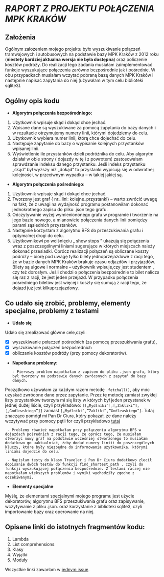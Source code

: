 # ***RAPORT Z PROJEKTU POŁĄCZENIA MPK KRAKÓW***

## **Założenia**
Ogólnym założeniem mojego projektu było wyszukiwanie połączeń tramwajowych i autobusowych na podstawie bazy MPK Kraków z 2012 roku (**niestety bardziej aktualna wersja nie była dostępna**) oraz policzenie kosztów podróży.
Do realizacji tego zadania musiałam zaimplementować funkcje wyszukujące połączenia zarówno bezpośrednie jak i pośrednie. W obu przypadkach musiałam wczytać pobraną bazę danych MPK Kraków  i następnie napisać zapytania do niej (używałam w tym celu biblioteki sqlite3).

 ## **Ogólny opis kodu**
 
- **Algorytm połączenia bezpośredniego:**
1. Użytkownik wpisuje skąd i dokąd chce jechać. 
2. Wpisane dane są wyszukiwane za pomocą zapytania do bazy danych i w rezultacie otrzymujemy numery linii, którymi dojedziemy do celu.
3. Użytkownik wybiera numer linii, którą chce dojechać do celu.
4.  Następuje zapytanie do bazy o wypisanie kolejnych przystanków wpisanej linii.
5.  Wyświetlenie ile przystanków dzieli podróżnika do celu.
Aby algorytm działał w obie strony ( dojazdy w tę i z powrotem) zastosowałam sprawdzanie indeksu danego przystanku. Jeśli indeks przystanku „skąd” był wyższy niż „dokąd” to  przystanki wypisują się w odwrotnej kolejności, w przeciwnym wypadku – w takiej jakiej są.

- **Algorytm połączenia pośredniego:**
1.	Użytkownik wpisuje skąd i dokąd chce jechać.
2.	Tworzony jest graf { nr_ lini: kolejne_przystanki} – warto zwrócić uwagę na fakt, że z uwagi na wydajność programu postanowiłam dokonać jednokrotnego zapisu do pliku .json tego grafu.
3.	Odczytywanie wyżej wymieniononego grafu w programie i tworzenie na jego bazie nowego, a mianowicie połączenia danych linii pomiędzy parami sąsiednich przystanków.
4.	Następnie korzystam z algorytmu BFS do przeszukiwania grafu i optymalnej drogi do celu.
5.	Użytkownikowi po wciśnięciu „ show stops ” ukazują się połączenia wraz z poszczególnymi liniami sugerujące w których miejscach należy dokonać przesiadki.
Oprócz realizacji połączeń są obliczane koszty podróży – biorę  pod uwagę tylko bilety jednoprzejazdowe z racji tego, że w bazie danych MPK Kraków brakuje czasu odjazdów i przyjazdów.
Bilety są ulgowe i normalne – użytkownik wpisuje,czy jest studentem , czy też dorosłym. Jeśli chodzi o połączenia bezpośrednie to bilet nalicza się raz z racji, że jest jeden przejazd. W przypadku połączenia pośredniego biletów jest więcej i koszty się sumują z racji tego, że dojazd już jest kilkuprzejazdowy.

## **Co udało się zrobić, problemy, elementy specjalne, problemy z testami**

- **Udało się**
 
Udało się zrealizować główne cele,czyli:
- [x] wyszukiwanie połaczeń pośrednich (za pomocą przeszukiwania grafu), 
- [x] wyszukiwanie połączeń bezpośrednich 
- [x] obliczanie kosztów podróży (przy pomocy dekoratorów). 

- **Napotkane problemy:**

      - Pierwszy problem napotkałam z zapisem do pliku .json grafu, który był tworzony na podstawie danych zwróconych z zapytań do bazy danych.
Początkowo używałam za każdym razem metodę ```.fetchall()```, aby móc uzyskać zwrócone dane przez zapytanie. Przez tę metodę zamiast zwykłej listy przystanków tworzyła mi się listy w których był jeden przystanek w jednej dużej liście, czyli przykładowo:
```[[„Mydlniki”],[„Zakliki”],[„Godlewskiego”]]``` zamiast ```[„Mydlniki”,”Zakliki”,”Godlewskiego”]```. 
 Tutaj znacząco pomógł mi Pan Dr Ciura, który pokazał, że dane należy wczytywać przy pomocy pętli for czyli przykładowo [tutaj](https://github.com/wokalove/MPK/blob/ad8acbab0cdb53dfb2e73d09f0366ebcb6e627ce/MPK.py#L211-L217)
 
     - Problemy również napotkałam przy połączeniu algorytmu BFS w dojazdach pośrednich z racji tego, że oprócz tego, że musiałam stworzyć nowy graf na podstawie wcześniej stworzonego to musiałam dodatkowo go uaktualniać, żeby dodać numery liniii do poszczególnych kluczy, które były niezbędne do informowania użytkownika, którymi liniami dojedzie do celu.

     - Napisłam testy do klasy Traveler i Pan Dr Ciura dodatkowo zlecił dopisanie dwóch testów do funkcji find_shortest_path , czyli do funkcji wyszukującej połączenia bezpośrednie. Z testami raczej nie napotkałam większych problemów i wyniki wychodziły zgodne z oczekiwanymi.

- **Elementy specjalne**

Myślę, że elementami specjalnymi mojego programu jest użycie dekoratorów, algorytmu BFS przeszukiwania grafu oraz zapisywanie,  wczytywanie z pliku .json. oraz korzystanie z biblioteki sqlite3, czyli importowanie bazy oraz operowanie na niej.

## **Opisane linki do istotnych fragmentów kodu:**
1.	Lambda
2.	List comprehensions
3.	Klasy
4.	Wyjątki
5.	Moduły

Wszystkie linki zawarłam w [jednym issue](https://github.com/wokalove/MPK/issues/3).
